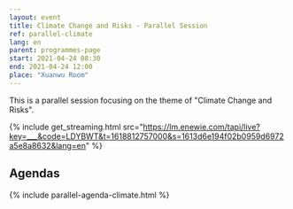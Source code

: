 ```yaml
---
layout: event
title: Climate Change and Risks - Parallel Session
ref: parallel-climate
lang: en
parent: programmes-page
start: 2021-04-24 08:30
end: 2021-04-24 12:00
place: "Xuanwu Room"
---
```

This is a parallel session focusing on the theme of "Climate Change and Risks".

{% include get_streaming.html src="https://lm.enewie.com/tapi/live?key=___&code=LDYBWT&t=1618812757000&s=1613d6e194f02b0959d6972a5e8a8632&lang=en" %}


## Agendas

{% include parallel-agenda-climate.html %}
